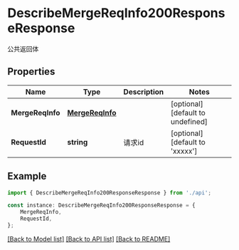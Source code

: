 # DescribeMergeReqInfo200ResponseResponse

公共返回体

## Properties

Name | Type | Description | Notes
------------ | ------------- | ------------- | -------------
**MergeReqInfo** | [**MergeReqInfo**](MergeReqInfo.md) |  | [optional] [default to undefined]
**RequestId** | **string** | 请求id | [optional] [default to 'xxxxx']

## Example

```typescript
import { DescribeMergeReqInfo200ResponseResponse } from './api';

const instance: DescribeMergeReqInfo200ResponseResponse = {
    MergeReqInfo,
    RequestId,
};
```

[[Back to Model list]](../README.md#documentation-for-models) [[Back to API list]](../README.md#documentation-for-api-endpoints) [[Back to README]](../README.md)
